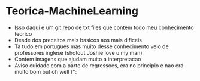 # Teorica-MachineLearning
* Isso daqui e um git repo de txt files que contem todo meu conhecimento teorico
* Desde dos preceitos mais basicos aos mais dificeis
* Ta tudo em portugues mas muito desse conhecimento veio de professores inglese (shotout Joshie love u my man)
* Contem imagens que ajudam muito a interpretacao
* Aviso cuidado com a parte de regressoes, era no principio e nao era muito bom but oh well (*:
